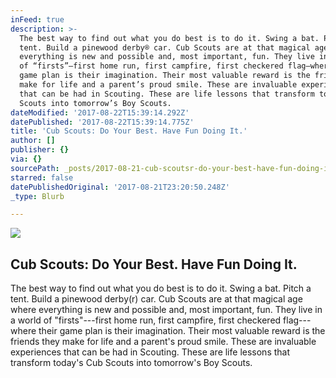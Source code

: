 ```yaml
---
inFeed: true
description: >-
  The best way to find out what you do best is to do it. Swing a bat. Pitch a
  tent. Build a pinewood derby® car. Cub Scouts are at that magical age where
  everything is new and possible and, most important, fun. They live in a world
  of “firsts”—first home run, first campfire, first checkered flag—where their
  game plan is their imagination. Their most valuable reward is the friends they
  make for life and a parent’s proud smile. These are invaluable experiences
  that can be had in Scouting. These are life lessons that transform today’s Cub
  Scouts into tomorrow’s Boy Scouts.
dateModified: '2017-08-22T15:39:14.292Z'
datePublished: '2017-08-22T15:39:14.775Z'
title: 'Cub Scouts: Do Your Best. Have Fun Doing It.'
author: []
publisher: {}
via: {}
sourcePath: _posts/2017-08-21-cub-scoutsr-do-your-best-have-fun-doing-it-the-best-way-t.md
starred: false
datePublishedOriginal: '2017-08-21T23:20:50.248Z'
_type: Blurb

---
```

![](https://the-grid-user-content.s3-us-west-2.amazonaws.com/8448ab19-03ba-4068-9bea-23f0215b4e67.png)

## Cub Scouts: Do Your Best. Have Fun Doing It.

The best way to find out what you do best is to do it. Swing a bat. Pitch a tent. Build a pinewood derby(r) car. Cub Scouts are at that magical age where everything is new and possible and, most important, fun. They live in a world of "firsts"---first home run, first campfire, first checkered flag---where their game plan is their imagination. Their most valuable reward is the friends they make for life and a parent's proud smile. These are invaluable experiences that can be had in Scouting. These are life lessons that transform today's Cub Scouts into tomorrow's Boy Scouts.